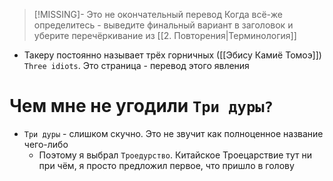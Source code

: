 > [!MISSING]- Это не окончательный перевод
> Когда всё-же определитесь - выведите финальный вариант в заголовок и уберите перечёркивание из [[2. Повторения|Терминология]]

- Такеру постоянно называет трёх горничных ([[Эбису Камиё Томоэ]]) `Three idiots`. Это страница - перевод этого явления

# Чем мне не угодили `Три дуры?`

- `Три дуры` - слишком скучно. Это не звучит как полноценное название чего-либо
	- Поэтому я выбрал `Троедурство`. Китайское Троецарствие тут ни при чём, я просто предложил первое, что пришло в голову 
